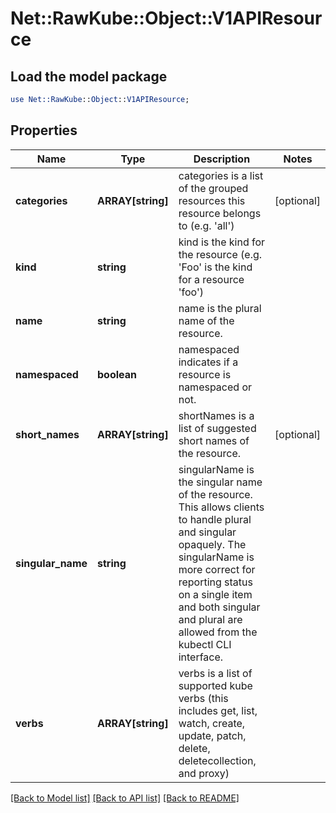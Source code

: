# Net::RawKube::Object::V1APIResource

## Load the model package
```perl
use Net::RawKube::Object::V1APIResource;
```

## Properties
Name | Type | Description | Notes
------------ | ------------- | ------------- | -------------
**categories** | **ARRAY[string]** | categories is a list of the grouped resources this resource belongs to (e.g. &#39;all&#39;) | [optional] 
**kind** | **string** | kind is the kind for the resource (e.g. &#39;Foo&#39; is the kind for a resource &#39;foo&#39;) | 
**name** | **string** | name is the plural name of the resource. | 
**namespaced** | **boolean** | namespaced indicates if a resource is namespaced or not. | 
**short_names** | **ARRAY[string]** | shortNames is a list of suggested short names of the resource. | [optional] 
**singular_name** | **string** | singularName is the singular name of the resource.  This allows clients to handle plural and singular opaquely. The singularName is more correct for reporting status on a single item and both singular and plural are allowed from the kubectl CLI interface. | 
**verbs** | **ARRAY[string]** | verbs is a list of supported kube verbs (this includes get, list, watch, create, update, patch, delete, deletecollection, and proxy) | 

[[Back to Model list]](../README.md#documentation-for-models) [[Back to API list]](../README.md#documentation-for-api-endpoints) [[Back to README]](../README.md)


